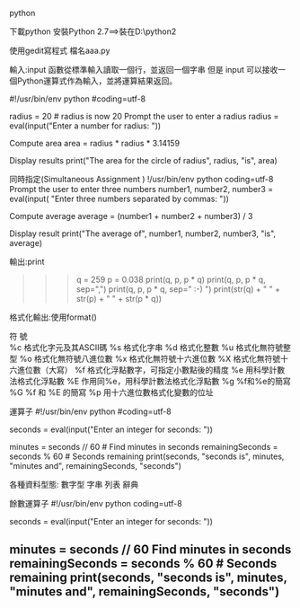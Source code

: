 python

下載python
安裝Python 2.7==>裝在D:\python2
 
使用gedit寫程式   檔名aaa.py

輸入:input        函數從標準輸入讀取一個行，並返回一個字串
但是 input 可以接收一個Python運算式作為輸入，並將運算結果返回。

#!/usr/bin/env python
#coding=utf-8

 radius = 20 # radius is now 20
 Prompt the user to enter a radius
radius = eval(input("Enter a number for radius: "))

 Compute area
area = radius * radius * 3.14159

 Display results
print("The area for the circle of radius", radius, "is", area)



同時指定(Simultaneous Assignment )
!/usr/bin/env python
coding=utf-8
 Prompt the user to enter three numbers
number1, number2, number3 = eval(input(
  "Enter three numbers separated by commas: "))

 Compute average
average = (number1 + number2 + number3) / 3

 Display result
print("The average of", number1, number2, number3,
    "is", average)
    
輸出:print
>>> q = 259
>>> p = 0.038
>>> print(q, p, p * q)
>>> print(q, p, p * q, sep=",")
>>> print(q, p, p * q, sep=" :-) ")
>>> print(str(q) + " " + str(p) + " " + str(p * q))

格式化輸出:使用format()

符  號	
%c	 格式化字元及其ASCII碼
      %s	 格式化字串
      %d	 格式化整數
      %u	 格式化無符號整型
      %o	 格式化無符號八進位數
      %x	 格式化無符號十六進位數
      %X	 格式化無符號十六進位數（大寫）
      %f	 格式化浮點數字，可指定小數點後的精度
      %e	 用科學計數法格式化浮點數
      %E	 作用同%e，用科學計數法格式化浮點數
      %g	 %f和%e的簡寫
      %G	 %f 和 %E 的簡寫
      %p	 用十六進位數格式化變數的位址

運算子
#!/usr/bin/env python
#coding=utf-8

seconds = eval(input("Enter an integer for seconds: "))

minutes = seconds // 60     # Find minutes in seconds
remainingSeconds = seconds % 60   # Seconds remaining
print(seconds, "seconds is", minutes,  
  "minutes and", remainingSeconds, "seconds")
  
  各種資料型態:
  數字型   字串   列表   辭典
  
  餘數運算子
  #!/usr/bin/env python
coding=utf-8

seconds = eval(input("Enter an integer for seconds: "))

minutes = seconds // 60      Find minutes in seconds
remainingSeconds = seconds % 60   # Seconds remaining
print(seconds, "seconds is", minutes,  
  "minutes and", remainingSeconds, "seconds")
------------------------------------------------
